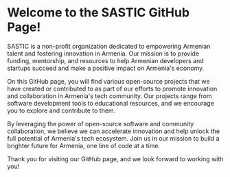 # Welcome to the SASTIC GitHub Page!

SASTIC is a non-profit organization dedicated to empowering Armenian talent and fostering innovation in Armenia. 
Our mission is to provide funding, mentorship, and resources to help Armenian developers and startups succeed and make a positive impact on Armenia's economy.

On this GitHub page, you will find various open-source projects that we have created or contributed to as part of our efforts to promote innovation and collaboration in Armenia's tech community. Our projects range from software development tools to educational resources, and we encourage you to explore and contribute to them.

By leveraging the power of open-source software and community collaboration, we believe we can accelerate innovation and help unlock the full potential of Armenia's tech ecosystem. Join us in our mission to build a brighter future for Armenia, one line of code at a time.

Thank you for visiting our GitHub page, and we look forward to working with you!
